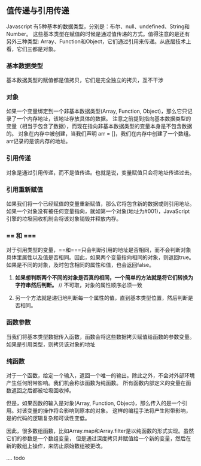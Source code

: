 ## 值传递与引用传递

Javascript 有5种基本的数据类型，分别是：布尔、null、undefined、String和Number。
这些基本类型在赋值的时候是通过值传递的方式。值得注意的是还有另外三种类型: Array、Function和Object，它们通过引用来传递。从底层技术上看，它们三都是对象。


### 基本数据类型

基本数据类型的赋值都是值拷贝，它们是完全独立的拷贝，互不干涉

### 对象

如果一个变量绑定到一个非基本数据类型(Array, Function, Object)，那么它只记录了一个内存地址，该地址存放具体的数据。
注意之前提到指向基本数据类型的变量（相当于包含了数据），而现在指向非基本数据类型的变量本身是不包含数据的。
对象在内存中被创建，当我们声明 arr = []，我们在内存中创建了一个数组。arr记录的是该内存的地址。

### 引用传递

对象是通过引用传递，而不是值传递。也就是说，变量赋值只会将地址传递过去。

### 引用重新赋值

如果我们将一个已经赋值的变量重新赋值，那么它将包含新的数据或则引用地址。
如果一个对象没有被任何变量指向，就如第一个对象(地址为#001)，JavaScript引擎的垃圾回收机制会将该对象销毁并释放内存。

### == 和 ===

对于引用类型的变量，==和===只会判断引用的地址是否相同，而不会判断对象具体里属性以及值是否相同。因此，如果两个变量指向相同的对象，则返回true。
如果是不同的对象，及时包含相同的属性和值，也会返回false。

1. **如果想判断两个不同的对象是否真的相同，一个简单的方法就是将它们转换为字符串然后判断。** // 不可取，对象的属性顺序必须一致

2. 另一个方法就是递归地判断每一个属性的值，直到基本类型位置，然后判断是否相同。


### 函数参数

当我们将基本类型数据传入函数，函数会将这些数据拷贝赋值给函数的参数变量。
如果是引用类型，则拷贝该对象的地址

### 纯函数

对于一个函数，给定一个输入，返回一个唯一的输出。除此之外，不会对外部环境产生任何附带影响。我们机会称该函数为纯函数。
所有函数内部定义的变量在函数返回之后都被垃圾回收掉。

但是，如果函数的输入是对象(Array, Function, Object)，那么传入的是一个引用。对该变量的操作将会影响到原本的对象。
这样的编程手法将产生附带影响，是的代码的逻辑复杂和可读性变低。

因此，很多数组函数，比如Array.map和Array.filter是以纯函数的形式实现。虽然它们的参数是一个数组变量，
但是通过深度拷贝并赋值给一个新的变量，然后在新的数组上操作，来防止原始数组被更改。


.... todo



